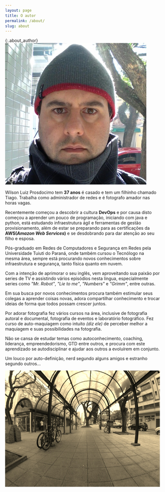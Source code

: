 ```yaml
---
layout: page
title: O autor
permalink: /about/
slug: about
---
```


{:.about_author}
![Wilson Luiz Prosdocimo](/images/author.jpg)

Wilson Luiz Prosdocimo tem **37 anos** é casado e tem um filhinho chamado Tiago. Trabalha como administrador de redes e é fotografo amador nas horas vagas.

Recentemente começou a descobrir a cultura **DevOps** e por causa disto começou a aprender um pouco de programação, iniciando com java e python, está estudando infraestrutura ágil e ferramentas de gestão provisionamento,  além de estar se preparando para as certificações da **AWS(*Amazon Web Services*)** e se desdobrando para dar atenção ao seu filho e esposa.

Pós-graduado em Redes de Computadores e Segurança em Redes pela Universidade Tuiuti do Paraná, onde também cursou o Tecnólogo na mesma área, sempre está procurando novos conhecimentos sobre infraestrutura e segurança, tanto física quanto em nuvem.

Com a intenção de aprimorar o seu inglês, vem aproveitando sua paixão por series de TV e assistindo vários episódios nesta língua, especialmente series como *"Mr. Robot"*, *"Lie to me"*, *"Numbers"* e *"Grimm"*, entre outras.

Em sua busca por novos conhecimentos procura também estimular seus colegas a aprender coisas novas, adora compartilhar conhecimento e trocar ideias de forma que todos possam crescer juntos.

Por adorar fotografia fez vários cursos na área, inclusive de   fotografia autoral e documental, fotografia de eventos e laboratório fotográfico. Fez curso de auto-maquiagem como intuito *(diz ele)* de perceber melhor a maquiagem e suas possibilidades na fotografia.

Não se cansa de estudar temas como autoconhecimento, coaching, liderança, empreendedorismo, GTD entre outros, e procura com este aprendizado se autodisciplinar e ajudar aos outros a evoluírem em conjunto.

Um louco por auto-definição, nerd segundo alguns amigos e estranho segundo outros...

![Pelo Caminho...](/images/bicicleta.jpg)